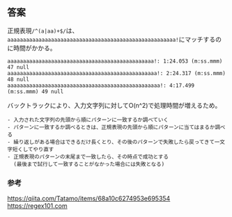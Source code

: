 ## 答案

正規表現`/^(a|aa)+$/`は、`aaaaaaaaaaaaaaaaaaaaaaaaaaaaaaaaaaaaaaaaaaaaaaaaaaaaaa!`にマッチするのに時間がかかる。

```shell
aaaaaaaaaaaaaaaaaaaaaaaaaaaaaaaaaaaaaaaaaaaaaaa!: 1:24.053 (m:ss.mmm) 47 null
aaaaaaaaaaaaaaaaaaaaaaaaaaaaaaaaaaaaaaaaaaaaaaaa!: 2:24.317 (m:ss.mmm) 48 null
aaaaaaaaaaaaaaaaaaaaaaaaaaaaaaaaaaaaaaaaaaaaaaaaa!: 4:17.499 (m:ss.mmm) 49 null
```

バックトラックにより、入力文字列に対してO(n^2)で処理時間が増えるため。

```
- 入力された文字列の先頭から順にパターンに一致するか調べていく
- パターンに一致するか調べるときは、正規表現の先頭から順にパターンに当てはまるか調べる
- 繰り返しがある場合はできるだけ長くとり、その後のパターンで失敗したら戻ってきて一文字短くしてやり直す
- 正規表現のパターンの末尾まで一致したら、その時点で成功とする
  (最後まで試行して一致することがなかった場合には失敗となる)
```

### 参考

https://qiita.com/Tatamo/items/68a10c6274953e695354
https://regex101.com
